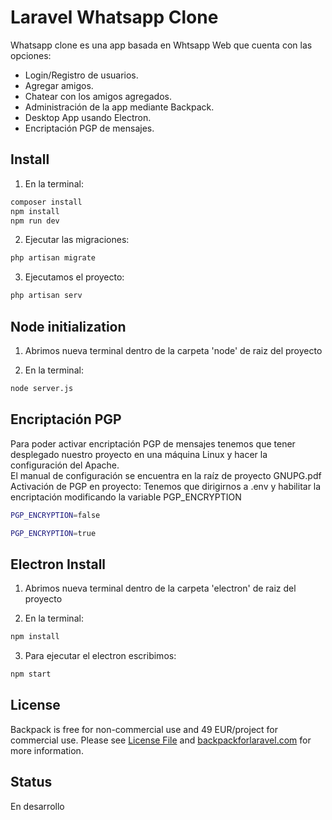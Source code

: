 # Laravel Whatsapp Clone

Whatsapp clone es una app basada en Whtsapp Web que cuenta con las opciones:
- Login/Registro de usuarios.
- Agregar amigos.
- Chatear con los amigos agregados.
- Administración de la app mediante Backpack.
- Desktop App usando Electron.
- Encriptación PGP de mensajes.

## Install
1) En la terminal:

``` bash
composer install
npm install
npm run dev
```

2) Ejecutar las migraciones:
```bash
php artisan migrate
```

3) Ejecutamos el proyecto:
```bash
php artisan serv
```
## Node initialization
1) Abrimos nueva terminal dentro de la carpeta 'node' de raiz del proyecto

2) En la terminal:
``` bash
node server.js
```
## Encriptación PGP
Para poder activar encriptación PGP de mensajes tenemos que tener desplegado nuestro proyecto en una máquina Linux y hacer la configuración del Apache.<br/> 
El manual de configuración se encuentra en la raíz de proyecto GNUPG.pdf<br/>
Activación de PGP en proyecto: Tenemos que dirigirnos a .env y habilitar la encriptación modificando la variable PGP_ENCRYPTION

``` bash
PGP_ENCRYPTION=false
```
``` bash
PGP_ENCRYPTION=true
```

## Electron Install
1) Abrimos nueva terminal dentro de la carpeta 'electron' de raiz del proyecto

2) En la terminal:
``` bash
npm install
```

3) Para ejecutar el electron escribimos:
``` bash
npm start
```

## License

Backpack is free for non-commercial use and 49 EUR/project for commercial use. Please see [License File](LICENSE.md) and [backpackforlaravel.com](https://backpackforlaravel.com/#pricing) for more information.

## Status
En desarrollo
